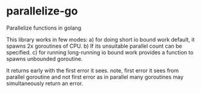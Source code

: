 # parallelize-go
Parallelize functions in golang

This library works in few modes: a) for doing short io bound work default, it spawns 2x goroutines of CPU. b) If its unsuitable parallel count can be specified. c) for running long-running io bound work provides a function to spawns unbounded goroutine.

It returns early with the first error it sees. note, first error it sees from parallel goroutine and not first error as in parallel many goroutines may simultaneously return an error.
